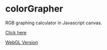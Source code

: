# colorGrapher
RGB graphing calculator in Javascript canvas.

[Click here](colorGrapher.html)

[WebGL Version](glColorGrapher.html)